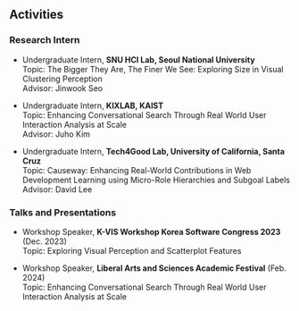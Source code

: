 ## Activities

### Research Intern

- Undergraduate Intern, **SNU HCI Lab, Seoul National University**  
  Topic: The Bigger They Are, The Finer We See: Exploring Size in Visual Clustering Perception  
  Advisor: Jinwook Seo

- Undergraduate Intern, **KIXLAB, KAIST**  
  Topic: Enhancing Conversational Search Through Real World User Interaction Analysis at Scale  
  Advisor: Juho Kim

- Undergraduate Intern, **Tech4Good Lab, University of California, Santa Cruz**  
  Topic: Causeway: Enhancing Real-World Contributions in Web Development Learning using Micro-Role Hierarchies and Subgoal Labels  
  Advisor: David Lee

### Talks and Presentations

- Workshop Speaker, **K-VIS Workshop Korea Software Congress 2023** (Dec. 2023)  
  Topic: Exploring Visual Perception and Scatterplot Features

- Workshop Speaker, **Liberal Arts and Sciences Academic Festival** (Feb. 2024)  
  Topic: Enhancing Conversational Search Through Real World User Interaction Analysis at Scale
